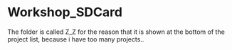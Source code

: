 # Workshop_SDCard

The folder is called Z_Z for the reason that it is shown at the bottom of the project list, because i have too many projects..
